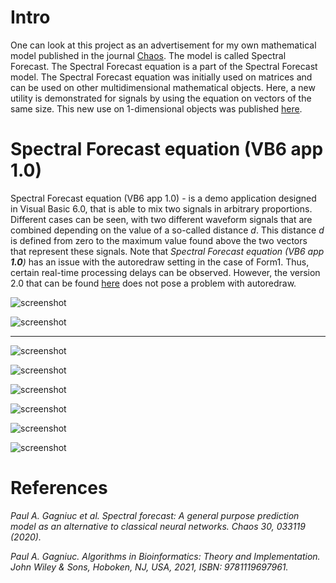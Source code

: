 # Intro

One can look at this project as an advertisement for my own mathematical model published in the journal [Chaos](https://aip.scitation.org/doi/10.1063/1.5120818). The model is called Spectral Forecast. The Spectral Forecast equation is a part of the Spectral Forecast model. The Spectral Forecast equation was initially used on matrices and can be used on other multidimensional mathematical objects. Here, a new utility is demonstrated for signals by using the equation on vectors of the same size. This new use on 1-dimensional objects was published [here](https://www.wiley.com/en-ie/Algorithms+in+Bioinformatics:+Theory+and+Implementation-p-9781119697992).

# Spectral Forecast equation (VB6 app 1.0)

Spectral Forecast equation (VB6 app 1.0) - is a demo application designed in Visual Basic 6.0, that is able to mix two signals in arbitrary proportions. Different cases can be seen, with two different waveform signals that are combined depending on the value of a so-called distance <i>d</i>. This distance <i>d</i> is defined from zero to the maximum value found above the two vectors that represent these signals. Note that <i>Spectral Forecast equation (VB6 app <b>1.0</b>)</i> has an issue with the autoredraw setting in the case of Form1. Thus, certain real-time processing delays can be observed. However, the version 2.0 that can be found [here](https://github.com/Gagniuc/Mix-two-signals-by-using-Spectral-Forecast-in-VB6-app-v2.0) does not pose a problem with autoredraw.


![screenshot](https://github.com/Gagniuc/Mix-signals-by-using-Spectral-Forecast-v1.0/blob/main/img/Spectral%20Forecast%20in%20VB%20(1).gif?raw=true)

![screenshot](https://github.com/Gagniuc/Mix-signals-by-using-Spectral-Forecast-v1.0/blob/main/img/Spectral%20Forecast%20in%20VB%20(2).gif?raw=true)

<hr>

![screenshot](https://github.com/Gagniuc/Spectral-Forecast-equation-VB6-app/blob/main/img/sf1.png?raw=true)

![screenshot](https://github.com/Gagniuc/Spectral-Forecast-equation-VB6-app/blob/main/img/sf2.png?raw=true)

![screenshot](https://github.com/Gagniuc/Spectral-Forecast-equation-VB6-app/blob/main/img/sf3.png?raw=true)

![screenshot](https://github.com/Gagniuc/Spectral-Forecast-equation-VB6-app/blob/main/img/sf4.png?raw=true)

![screenshot](https://github.com/Gagniuc/Spectral-Forecast-equation-VB6-app/blob/main/img/sf5.png?raw=true)

![screenshot](https://github.com/Gagniuc/Spectral-Forecast-equation-VB6-app/blob/main/img/sf6.png?raw=true)


# References

<i>Paul A. Gagniuc et al. Spectral forecast: A general purpose prediction model as an alternative to classical neural networks. Chaos 30, 033119 (2020).</i>

<i>Paul A. Gagniuc. Algorithms in Bioinformatics: Theory and Implementation. John Wiley & Sons, Hoboken, NJ, USA, 2021, ISBN: 9781119697961.</i>
